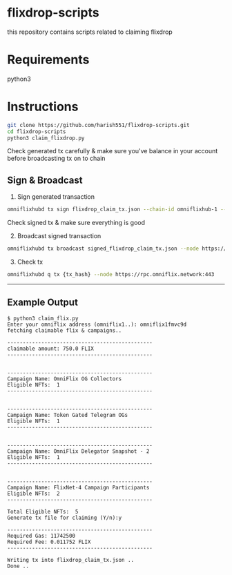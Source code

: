 # flixdrop-scripts
this repository contains scripts related to claiming flixdrop

# Requirements
python3

# Instructions

```bash
git clone https://github.com/harish551/flixdrop-scripts.git
cd flixdrop-scripts
python3 claim_flixdrop.py
```
Check generated tx carefully & make sure you've balance in your account before broadcasting tx on to chain

## Sign & Broadcast
1. Sign generated transaction
```bash
omniflixhubd tx sign flixdrop_claim_tx.json --chain-id omniflixhub-1 --from {your_key_name} --rpc https://rpc.omniflix.network:443 > signed_flixdrop_claim_tx.json
``` 
Check signed tx & make sure everything is good

2. Broadcast signed transaction
```bash
omniflixhubd tx broadcast signed_flixdrop_claim_tx.json --node https://rpc.omniflix.network:443 -b sync
```
3. Check tx
```bash
omniflixhubd q tx {tx_hash} --node https://rpc.omniflix.network:443
```
---

## Example Output
```
$ python3 claim_flix.py                                                  
Enter your omniflix address (omniflix1..): omniflix1fmvc9d
fetching claimable flix & campaigns..

-----------------------------------------------
claimable amount: 750.0 FLIX
-----------------------------------------------


-----------------------------------------------
Campaign Name: OmniFlix OG Collectors
Eligible NFTs:  1
-----------------------------------------------


-----------------------------------------------
Campaign Name: Token Gated Telegram OGs
Eligible NFTs:  1
-----------------------------------------------


-----------------------------------------------
Campaign Name: OmniFlix Delegator Snapshot - 2
Eligible NFTs:  1
-----------------------------------------------


-----------------------------------------------
Campaign Name: FlixNet-4 Campaign Participants
Eligible NFTs:  2
-----------------------------------------------

Total Eligible NFTs:  5
Generate tx file for claiming (Y/n):y

-----------------------------------------------
Required Gas: 11742500
Required Fee: 0.011752 FLIX
-----------------------------------------------

Writing tx into flixdrop_claim_tx.json ..
Done ..
```
 

